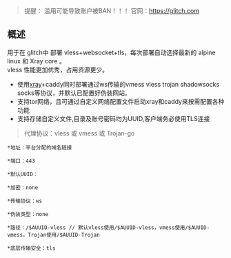 

> 提醒： 滥用可能导致账户被BAN！！！ 
官网：https://glitch.com

## 概述

用于在 glitch中 部署 vless+websocket+tls，每次部署自动选择最新的 alpine linux 和 Xray core 。  
vless 性能更加优秀，占用资源更少。

* 使用[xray](https://github.com/XTLS/Xray-core)+caddy同时部署通过ws传输的vmess vless trojan shadowsocks socks等协议，并默认已配置好伪装网站。
* 支持tor网络，且可通过自定义网络配置文件启动xray和caddy来按需配置各种功能  
* 支持存储自定义文件,目录及账号密码均为UUID,客户端务必使用TLS连接  


 >  代理协议：vless 或 vmess 或 Trojan-go

    *地址：平台分配的域名链接

    *端口：443

    *默认UUID：

    *加密：none

    *传输协议：ws

    *伪装类型：none

    *路径：/$AUUID-vless // 默认vless使用/$AUUID-vless，vmess使用/$AUUID-vmess，Trojan使用/$AUUID-Trojan

    *底层传输安全：tls

